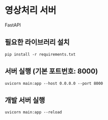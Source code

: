 # 영상처리 서버
FastAPI

## 필요한 라이브러리 설치
```shell
pip install -r requirements.txt
```

## 서버 실행 (기본 포트번호: 8000)
```shell
uvicorn main:app --host 0.0.0.0 --port 8000
```

## 개발 서버 실행
```shell
uvicorn main:app --reload
```